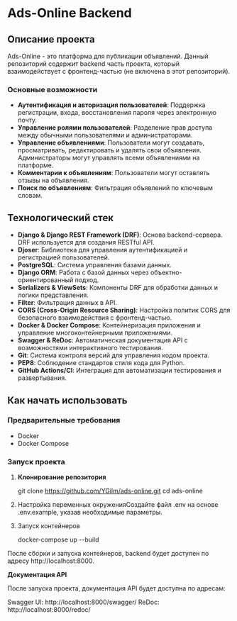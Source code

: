 # Ads-Online Backend

## Описание проекта

Ads-Online - это платформа для публикации объявлений. Данный репозиторий содержит backend часть проекта, который взаимодействует с фронтенд-частью (не включена в этот репозиторий).

### Основные возможности

- **Аутентификация и авторизация пользователей**: Поддержка регистрации, входа, восстановления пароля через электронную почту.
- **Управление ролями пользователей**: Разделение прав доступа между обычными пользователями и администраторами.
- **Управление объявлениями**: Пользователи могут создавать, просматривать, редактировать и удалять свои объявления. 
    Администраторы могут управлять всеми объявлениями на платформе.
- **Комментарии к объявлениям**: Пользователи могут оставлять отзывы на объявления.
- **Поиск по объявлениям**: Фильтрация объявлений по ключевым словам.

## Технологический стек

- **Django & Django REST Framework (DRF)**: Основа backend-сервера. DRF используется для создания RESTful API.
- **Djoser**: Библиотека для управления аутентификацией и регистрацией пользователей.
- **PostgreSQL**: Система управления базами данных.
- **Django ORM**: Работа с базой данных через объектно-ориентированный подход.
- **Serializers & ViewSets**: Компоненты DRF для обработки данных и логики представления.
- **Filter**: Фильтрация данных в API.
- **CORS (Cross-Origin Resource Sharing)**: Настройка политик CORS для безопасного взаимодействия с фронтенд-частью.
- **Docker & Docker Compose**: Контейнеризация приложения и управление многоконтейнерными приложениями.
- **Swagger & ReDoc**: Автоматическая документация API с возможностями интерактивного тестирования.
- **Git**: Система контроля версий для управления кодом проекта.
- **PEP8**: Соблюдение стандартов стиля кода для Python.
- **GitHub Actions/CI**: Интеграция для автоматизации тестирования и развертывания.

## Как начать использовать

### Предварительные требования

- Docker
- Docker Compose

### Запуск проекта

1. **Клонирование репозитория**

   git clone https://github.com/YGilm/ads-online.git
   cd ads-online

2. Настройка переменных окруженияСоздайте файл .env на основе .env.example, указав необходимые параметры. 
3. Запуск контейнеров
   
   docker-compose up --build

После сборки и запуска контейнеров, backend будет доступен по адресу http://localhost:8000.

**Документация API**

После запуска проекта, документация API будет доступна по адресам:

Swagger UI: http://localhost:8000/swagger/
ReDoc: http://localhost:8000/redoc/
